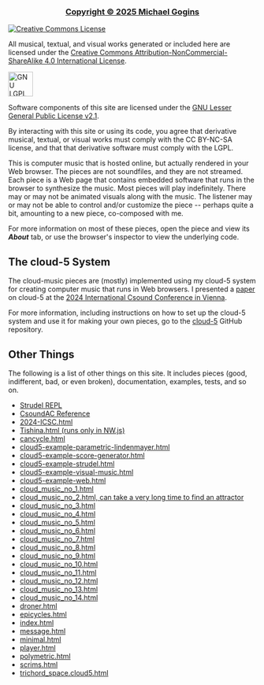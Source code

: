 <h3 align="center"><a href="https://michaelgogins.tumblr.com">Copyright © 2025 Michael Gogins</a></h3>

<a rel="license" href="http://creativecommons.org/licenses/by-nc-sa/4.0/"><img alt="Creative Commons License" 
style="border-width:0" src="https://i.creativecommons.org/l/by-nc-sa/4.0/88x31.png" />
</a>
<p>All musical, textual, and visual works generated or included here are 
licensed under the 
<a rel="license" href="http://creativecommons.org/licenses/by-nc-sa/4.0/">
Creative Commons Attribution-NonCommercial-ShareAlike 4.0 International License</a>.

<a rel="gnu" href="https://upload.wikimedia.org/wikipedia/commons/2/22/Heckert_GNU_white.svg"><img alt="GNU LGPL v2.1+" rel="gnu"
style="border-width:0" width="50px" height="50px" src="https://upload.wikimedia.org/wikipedia/commons/2/22/Heckert_GNU_white.svg"/>
</a>
<p>Software components of this site are licensed under the
<a href="https://www.gnu.org/licenses/old-licenses/lgpl-2.1.html">GNU Lesser 
General Public License v2.1</a>.

By interacting with this site or using its code, you agree that derivative 
musical, textual, or visual works must comply with the CC BY-NC-SA license, and 
that that derivative software must comply with the LGPL.

This is computer music that is hosted online, but actually rendered in your 
Web browser. The pieces are not soundfiles, and they are not streamed. Each 
piece is a Web page that contains embedded software that runs in the browser 
to synthesize the music.  Most pieces will play indefinitely. There may or may 
not be animated visuals along with the music. The listener may or may not be 
able to control and/or customize the piece -- perhaps quite a bit, amounting 
to a new piece, co-composed with me.

For more information on most of these pieces, open the piece and view its 
<i><b>About</b></i> tab, or use the browser's inspector to view the underlying 
code.

## The cloud-5 System

The cloud-music pieces are (mostly) implemented using my cloud-5 system for 
creating computer music that runs in Web browsers. I presented a 
[paper](cloud-5.pdf) on cloud-5 at the 
[2024 International Csound Conference in Vienna](https://mdw.ac.at/icsc2024/).

For more information, including instructions on how to set up the cloud-5 
system and use it for making your own pieces, go to the 
[cloud-5](https://github.com/gogins/cloud-5) GitHub repository.

## Other Things

The following is a list of other things on this site. It includes pieces 
(good, indifferent, bad, or even broken), documentation, examples, tests, and 
so on.

<ul>
<li><a href="strudel_repl.html">Strudel REPL</a></li>
<li><a href="jsdocs/index.html">CsoundAC Reference</a></li>
<li><a href="2024-ICSC.html">2024-ICSC.html</a></li>
<li><a href="Tishina.html">Tishina.html (runs only in NW.js)</a></li>
<li><a href="cancycle.html">cancycle.html</a></li>
<li><a href="cloud5-example-parametric-lindenmayer.html">cloud5-example-parametric-lindenmayer.html</a></li>
<li><a href="cloud5-example-score-generator.html">cloud5-example-score-generator.html</a></li>
<li><a href="cloud5-example-strudel.html">cloud5-example-strudel.html</a></li>
<li><a href="cloud5-example-visual-music.html">cloud5-example-visual-music.html</a></li>
<li><a href="cloud5-example-web.html">cloud5-example-web.html</a></li>
<li><a href="cloud_music_no_1.html">cloud_music_no_1.html</a></li>
<li><a href="cloud_music_no_2.html">cloud_music_no_2.html, can take a very long time to find an attractor</a></li>
<li><a href="cloud_music_no_3.html">cloud_music_no_3.html</a></li>
<li><a href="cloud_music_no_4.html">cloud_music_no_4.html</a></li>
<li><a href="cloud_music_no_5.html">cloud_music_no_5.html</a></li>
<li><a href="cloud_music_no_6.html">cloud_music_no_6.html</a></li>
<li><a href="cloud_music_no_7.html">cloud_music_no_7.html</a></li>
<li><a href="cloud_music_no_8.html">cloud_music_no_8.html</a></li>
<li><a href="cloud_music_no_9.html">cloud_music_no_9.html</a></li>
<li><a href="cloud_music_no_10.html">cloud_music_no_10.html</a></li>
<li><a href="cloud_music_no_11.html">cloud_music_no_11.html</a></li>
<li><a href="cloud_music_no_12.html">cloud_music_no_12.html</a></li>
<li><a href="cloud_music_no_13.html">cloud_music_no_13.html</a></li>
<li><a href="cloud_music_no_14.html">cloud_music_no_14.html</a></li>
<li><a href="droner.html">droner.html</a></li>
<li><a href="epicycles.html">epicycles.html</a></li>
<li><a href="index.html">index.html</a></li>
<li><a href="message.html">message.html</a></li>
<li><a href="minimal.html">minimal.html</a></li>
<li><a href="player.html">player.html</a></li>
<li><a href="polymetric.html">polymetric.html</a></li>
<li><a href="scrims.html">scrims.html</a></li>
<li><a href="trichord_space.cloud5.html">trichord_space.cloud5.html</a></li>
</ul>
